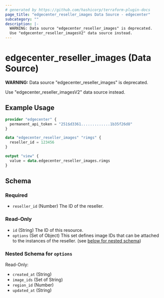 ```yaml
---
# generated by https://github.com/hashicorp/terraform-plugin-docs
page_title: "edgecenter_reseller_images Data Source - edgecenter"
subcategory: ""
description: |-
  WARNING: Data source "edgecenter_reseller_images" is deprecated.
  Use "edgecenter_reseller_imagesV2" data source instead.
---
```


# edgecenter_reseller_images (Data Source)

**WARNING:** Data source "edgecenter_reseller_images" is deprecated.

Use "edgecenter_reseller_imagesV2" data source instead.

## Example Usage

```terraform
provider "edgecenter" {
  permanent_api_token = "251$d3361.............1b35f26d8"
}

data "edgecenter_reseller_images" "rimgs" {
  reseller_id = 123456
}

output "view" {
  value = data.edgecenter_reseller_images.rimgs
}
```

<!-- schema generated by tfplugindocs -->
## Schema

### Required

- `reseller_id` (Number) The ID of the reseller.

### Read-Only

- `id` (String) The ID of this resource.
- `options` (Set of Object) This set defines image IDs that can be attached to the instances of the reseller. (see [below for nested schema](#nestedatt--options))

<a id="nestedatt--options"></a>
### Nested Schema for `options`

Read-Only:

- `created_at` (String)
- `image_ids` (Set of String)
- `region_id` (Number)
- `updated_at` (String)
